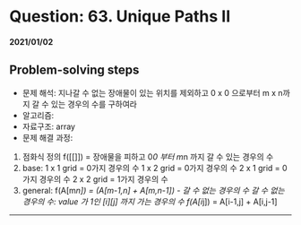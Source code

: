 # Question: 63. Unique Paths II
#### 2021/01/02


## Problem-solving steps
* 문제 해석: 지나갈 수 없는 장애물이 있는 위치를 제외하고 0 x 0 으로부터 m x n까지 갈 수 있는 경우의 수를 구하여라
* 알고리즘: 
* 자료구조: array
* 문제 해결 과정: 

1. 점화식 정의
f([[]]) = 장애물을 피하고 0*0 부터 m*n 까지 갈 수 있는 경우의 수
2. base: 
        1 x 1 grid = 0가지 경우의 수
        1 x 2 grid = 0가지 경우의 수
        2 x 1 grid = 0가지 경우의 수
        2 x 2 grid = 1가지 경우의 수
3. general:
        f(A[m*n]) = (A[m-1,n] + A[m,n-1]) - 갈 수 없는 경우의 수
        갈 수 없는 경우의 수:
            value 가 1인 [i][j] 까지 가는 경우의 수
            f(A[i*j]) = A[i-1,j] + A[i,j-1]
            
       



---

```python3

```
